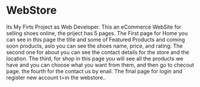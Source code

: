# WebStore
Its My Firts Project as Web Developer. 
This an eCommerce WebSite for selling shoes online, the priject has 5 pages. 
The First page for Home  you can see in this page the title and some of Featured Products and coming soon products, aslo you can see the shoes name, price, and rating.
The second one for about you can see the contact details for the store and the location.
The third, for shop in this page you will see all the products we have and you can choose what you want from them, and then go to checout page. 
the fourth for the contact us by enail.
The final page for login and register new account t=in the webstore.. 

